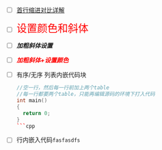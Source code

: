 - [ ] [首行缩进对比详解](https://blog.csdn.net/bat67/article/details/72858409)
- [ ] <font background color=red size=5 face=斜体>设置颜色和斜体</font>
- [ ] <i><strong>加粗斜体设置</strong></i>
- [ ] <i><strong><font color=red>加粗斜体+设置颜色</font></strong></i>
- [ ] 有序/无序 列表内嵌代码块

    ```cpp
    //空一行，然后每一行前加上两个table
    //每一行都要两个table，只能再编辑源码的环境下打入代码
    int main()
    {
      return 0;
    }
    ```cpp
- [ ] 行内嵌入代码`fasfasdfs`
